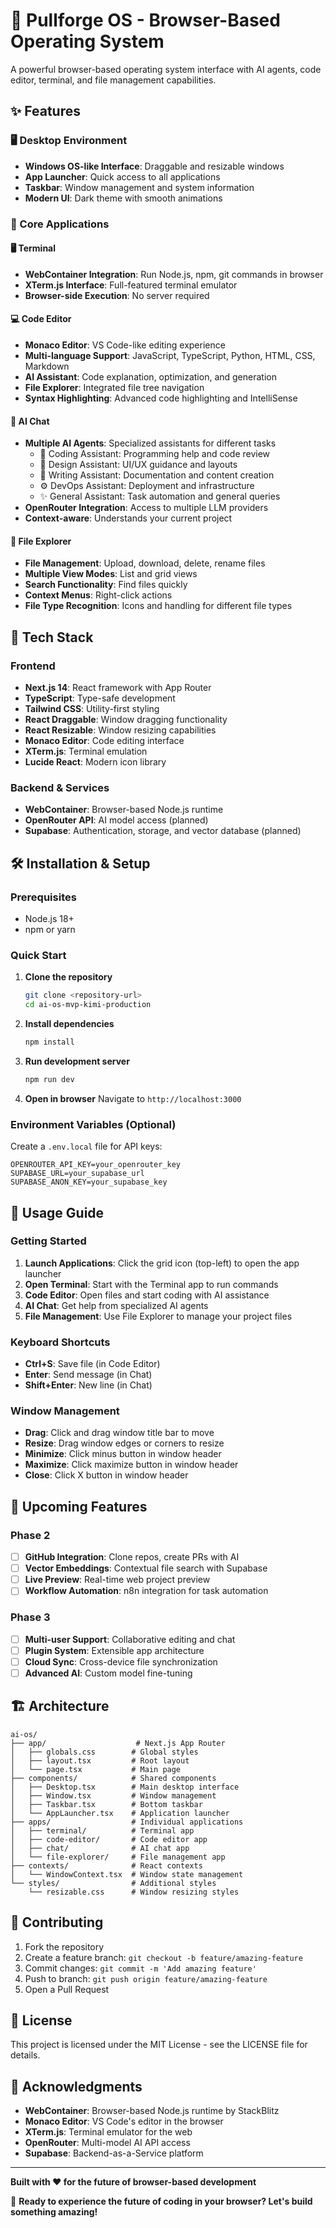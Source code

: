 # 🧠 Pullforge OS - Browser-Based Operating System

A powerful browser-based operating system interface with AI agents, code editor, terminal, and file management capabilities.

## ✨ Features

### 🖥️ Desktop Environment
- **Windows OS-like Interface**: Draggable and resizable windows
- **App Launcher**: Quick access to all applications
- **Taskbar**: Window management and system information
- **Modern UI**: Dark theme with smooth animations

### 📱 Core Applications

#### 🖥️ Terminal
- **WebContainer Integration**: Run Node.js, npm, git commands in browser
- **XTerm.js Interface**: Full-featured terminal emulator
- **Browser-side Execution**: No server required

#### 💻 Code Editor
- **Monaco Editor**: VS Code-like editing experience
- **Multi-language Support**: JavaScript, TypeScript, Python, HTML, CSS, Markdown
- **AI Assistant**: Code explanation, optimization, and generation
- **File Explorer**: Integrated file tree navigation
- **Syntax Highlighting**: Advanced code highlighting and IntelliSense

#### 💬 AI Chat
- **Multiple AI Agents**: Specialized assistants for different tasks
  - 🔧 Coding Assistant: Programming help and code review
  - 🎨 Design Assistant: UI/UX guidance and layouts
  - 📝 Writing Assistant: Documentation and content creation
  - ⚙️ DevOps Assistant: Deployment and infrastructure
  - ✨ General Assistant: Task automation and general queries
- **OpenRouter Integration**: Access to multiple LLM providers
- **Context-aware**: Understands your current project

#### 📁 File Explorer
- **File Management**: Upload, download, delete, rename files
- **Multiple View Modes**: List and grid views
- **Search Functionality**: Find files quickly
- **Context Menus**: Right-click actions
- **File Type Recognition**: Icons and handling for different file types

## 🚀 Tech Stack

### Frontend
- **Next.js 14**: React framework with App Router
- **TypeScript**: Type-safe development
- **Tailwind CSS**: Utility-first styling
- **React Draggable**: Window dragging functionality
- **React Resizable**: Window resizing capabilities
- **Monaco Editor**: Code editing interface
- **XTerm.js**: Terminal emulation
- **Lucide React**: Modern icon library

### Backend & Services
- **WebContainer**: Browser-based Node.js runtime
- **OpenRouter API**: AI model access (planned)
- **Supabase**: Authentication, storage, and vector database (planned)

## 🛠️ Installation & Setup

### Prerequisites
- Node.js 18+ 
- npm or yarn

### Quick Start

1. **Clone the repository**
   ```bash
   git clone <repository-url>
   cd ai-os-mvp-kimi-production
   ```

2. **Install dependencies**
   ```bash
   npm install
   ```

3. **Run development server**
   ```bash
   npm run dev
   ```

4. **Open in browser**
   Navigate to `http://localhost:3000`

### Environment Variables (Optional)
Create a `.env.local` file for API keys:
```env
OPENROUTER_API_KEY=your_openrouter_key
SUPABASE_URL=your_supabase_url
SUPABASE_ANON_KEY=your_supabase_key
```

## 📖 Usage Guide

### Getting Started
1. **Launch Applications**: Click the grid icon (top-left) to open the app launcher
2. **Open Terminal**: Start with the Terminal app to run commands
3. **Code Editor**: Open files and start coding with AI assistance
4. **AI Chat**: Get help from specialized AI agents
5. **File Management**: Use File Explorer to manage your project files

### Keyboard Shortcuts
- **Ctrl+S**: Save file (in Code Editor)
- **Enter**: Send message (in Chat)
- **Shift+Enter**: New line (in Chat)

### Window Management
- **Drag**: Click and drag window title bar to move
- **Resize**: Drag window edges or corners to resize
- **Minimize**: Click minus button in window header
- **Maximize**: Click maximize button in window header
- **Close**: Click X button in window header

## 🔮 Upcoming Features

### Phase 2
- [ ] **GitHub Integration**: Clone repos, create PRs with AI
- [ ] **Vector Embeddings**: Contextual file search with Supabase
- [ ] **Live Preview**: Real-time web project preview
- [ ] **Workflow Automation**: n8n integration for task automation

### Phase 3
- [ ] **Multi-user Support**: Collaborative editing and chat
- [ ] **Plugin System**: Extensible app architecture
- [ ] **Cloud Sync**: Cross-device file synchronization
- [ ] **Advanced AI**: Custom model fine-tuning

## 🏗️ Architecture

```
ai-os/
├── app/                    # Next.js App Router
│   ├── globals.css        # Global styles
│   ├── layout.tsx         # Root layout
│   └── page.tsx           # Main page
├── components/            # Shared components
│   ├── Desktop.tsx        # Main desktop interface
│   ├── Window.tsx         # Window management
│   ├── Taskbar.tsx        # Bottom taskbar
│   └── AppLauncher.tsx    # Application launcher
├── apps/                  # Individual applications
│   ├── terminal/          # Terminal app
│   ├── code-editor/       # Code editor app
│   ├── chat/              # AI chat app
│   └── file-explorer/     # File management app
├── contexts/              # React contexts
│   └── WindowContext.tsx  # Window state management
└── styles/                # Additional styles
    └── resizable.css      # Window resizing styles
```

## 🤝 Contributing

1. Fork the repository
2. Create a feature branch: `git checkout -b feature/amazing-feature`
3. Commit changes: `git commit -m 'Add amazing feature'`
4. Push to branch: `git push origin feature/amazing-feature`
5. Open a Pull Request

## 📄 License

This project is licensed under the MIT License - see the LICENSE file for details.

## 🙏 Acknowledgments

- **WebContainer**: Browser-based Node.js runtime by StackBlitz
- **Monaco Editor**: VS Code's editor in the browser
- **XTerm.js**: Terminal emulator for the web
- **OpenRouter**: Multi-model AI API access
- **Supabase**: Backend-as-a-Service platform

---

**Built with ❤️ for the future of browser-based development**

🚀 **Ready to experience the future of coding in your browser? Let's build something amazing!**
